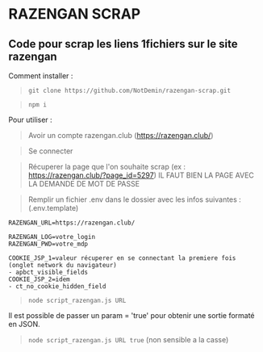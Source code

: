 # RAZENGAN SCRAP

## Code pour scrap les liens 1fichiers sur le site razengan

Comment installer :
> `git clone https://github.com/NotDemin/razengan-scrap.git` 

> `npm i`

Pour utiliser : 
>Avoir un compte razengan.club (https://razengan.club/)

>Se connecter

>Récuperer la page que l'on souhaite scrap (ex : https://razengan.club/?page_id=5297) 
> IL FAUT BIEN LA PAGE AVEC LA DEMANDE DE MOT DE PASSE

>Remplir un fichier .env dans le dossier avec les infos suivantes : 
>(.env.template)
```
RAZENGAN_URL=https://razengan.club/

RAZENGAN_LOG=votre_login
RAZENGAN_PWD=votre_mdp

COOKIE_JSP_1=valeur récuperer en se connectant la premiere fois (onglet network du navigateur)
- apbct_visible_fields
COOKIE_JSP_2=idem
- ct_no_cookie_hidden_field
```

>`node script_razengan.js URL`

Il est possible de passer un param = 'true' pour obtenir une sortie formaté en JSON. 
>`node script_razengan.js URL true` (non sensible a la casse)